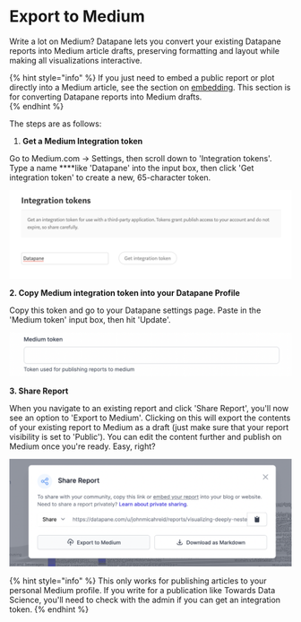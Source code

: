 # Export to Medium

Write a lot on Medium? Datapane lets you convert your existing Datapane reports into Medium article drafts, preserving formatting and layout while making all visualizations interactive. 

{% hint style="info" %}
If you just need to embed a public report or plot directly into a Medium article, see the section on [embedding](https://docs.datapane.com/reports/embedding-reports-in-social-platforms). This section is for converting Datapane reports into Medium drafts.   
{% endhint %}

The steps are as follows: 

1. **Get a Medium Integration token**

Go to Medium.com -&gt; Settings, then scroll down to 'Integration tokens'. Type a name ****like 'Datapane' into the input box, then click 'Get integration token' to create a new, 65-character token. 

![Medium Settings page](../../.gitbook/assets/screenshot-2021-05-28-at-10.24.26.png)

**2. Copy Medium integration token into your Datapane Profile**

Copy this token and go to your Datapane settings page. Paste in the 'Medium token' input box, then hit 'Update'. 

![](../../.gitbook/assets/screenshot-2021-05-28-at-10.25.14.png)

**3. Share Report**

When you navigate to an existing report and click 'Share Report', you'll now see an option to 'Export to Medium'. Clicking on this will export the contents of your existing report to Medium as a draft \(just make sure that your report visibility is set to 'Public'\). You can edit the content further and publish on Medium once you're ready. Easy, right? 

![](../../.gitbook/assets/screenshot-2021-05-28-at-10.25.40.png)

{% hint style="info" %}
This only works for publishing articles to your personal Medium profile. If you write for a publication like Towards Data Science, you'll need to check with the admin if you can get an integration token. 
{% endhint %}

